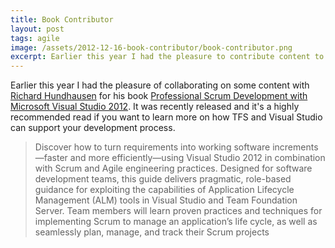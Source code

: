 ```yaml
---
title: Book Contributor
layout: post
tags: agile
image: /assets/2012-12-16-book-contributor/book-contributor.png
excerpt: Earlier this year I had the pleasure to contribute content to a book on Scrum with Visual Studio
---
```

Earlier this year I had the pleasure of collaborating on some content with [Richard Hundhausen](http://www.twitter.com/rhundhausen) for his book [Professional Scrum Development with Microsoft Visual Studio 2012](http://www.amazon.com/Professional-Development-Microsoft-Visual-Studio/dp/073565798X). It was recently released and it's a highly recommended read if you want to learn more on how TFS and Visual Studio can support your development process.

> Discover how to turn requirements into working software increments—faster and more efficiently—using Visual Studio 2012 in combination with Scrum and Agile engineering practices. Designed for software development teams, this guide delivers pragmatic, role-based guidance for exploiting the capabilities of Application Lifecycle Management (ALM) tools in Visual Studio and Team Foundation Server. Team members will learn proven practices and techniques for implementing Scrum to manage an application’s life cycle, as well as seamlessly plan, manage, and track their Scrum projects
